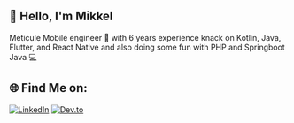 ## 👋 Hello, I'm Mikkel

Meticule Mobile engineer 📱 with 6 years experience knack on Kotlin, Java, Flutter, and React Native and also doing some fun with PHP and Springboot Java 💻

## 🌐 Find Me on:
[![LinkedIn](https://img.shields.io/badge/-LinkedIn-0077B5?style=for-the-badge&logo=linkedin&logoColor=white)](https://www.linkedin.com/in/mikkel-septiano-a66ba7134/)
[![Dev.to](https://img.shields.io/badge/-Dev.to-0A0A0A?style=for-the-badge&logo=dev.to&logoColor=white)](https://dev.to/mikkelofficial7)

